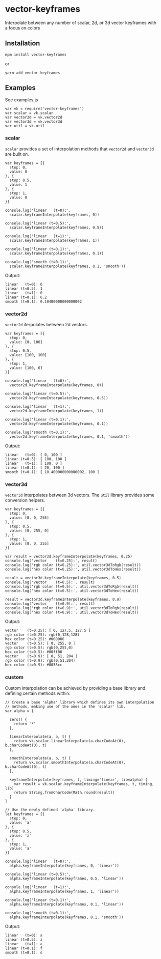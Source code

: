 # vector-keyframes
Interpolate between any number of scalar, 2d, or 3d vector keyframes with a focus on colors

## Installation

    npm install vector-keyframes

or

    yarn add vector-keyframes


## Examples
See examples.js

    var vk = require('vector-keyframes')
    var scalar = vk.scalar
    var vector2d = vk.vector2d
    var vector3d = vk.vector3d
    var util = vk.util

### scalar
`scalar` provides a set of interpolation methods that `vector2d` and `vector3d` are built on.

    var keyframes = [{
      stop: 0,
      value: 0
    }, {
      stop: 0.5,
      value: 1
    }, {
      stop: 1,
      value: 0
    }]

    console.log('linear   (t=0):',
      scalar.keyframeInterpolate(keyframes, 0))

    console.log('linear (t=0.5):',
      scalar.keyframeInterpolate(keyframes, 0.5))

    console.log('linear   (t=1):',
      scalar.keyframeInterpolate(keyframes, 1))

    console.log('linear (t=0.1):',
      scalar.keyframeInterpolate(keyframes, 0.1))

    console.log('smooth (t=0.1):',
      scalar.keyframeInterpolate(keyframes, 0.1, 'smooth'))

Output:

    linear   (t=0): 0
    linear (t=0.5): 1
    linear   (t=1): 0
    linear (t=0.1): 0.2
    smooth (t=0.1): 0.10400000000000002

### vector2d
`vector2d` iterpolates between 2d vectors.

    var keyframes = [{
      stop: 0,
      value: [0, 100]
    }, {
      stop: 0.5,
      value: [100, 100]
    }, {
      stop: 1,
      value: [100, 0]
    }]

    console.log('linear   (t=0):',
      vector2d.keyframeInterpolate(keyframes, 0))

    console.log('linear (t=0.5):',
      vector2d.keyframeInterpolate(keyframes, 0.5))

    console.log('linear   (t=1):',
      vector2d.keyframeInterpolate(keyframes, 1))

    console.log('linear (t=0.1):',
      vector2d.keyframeInterpolate(keyframes, 0.1))

    console.log('smooth (t=0.1):',
      vector2d.keyframeInterpolate(keyframes, 0.1, 'smooth'))

Output:

    linear   (t=0): [ 0, 100 ]
    linear (t=0.5): [ 100, 100 ]
    linear   (t=1): [ 100, 0 ]
    linear (t=0.1): [ 20, 100 ]
    smooth (t=0.1): [ 10.400000000000002, 100 ]

### vector3d
`vector3d` interpolates between 3d vectors. The `util` library provides some conversion helpers.

    var keyframes = [{
      stop: 0,
      value: [0, 0, 255]
    }, {
      stop: 0.5,
      value: [0, 255, 0]
    }, {
      stop: 1,
      value: [0, 0, 255]
    }]

    var result = vector3d.keyframeInterpolate(keyframes, 0.25)
    console.log('vector    (t=0.25):', result)
    console.log('rgb color (t=0.25):', util.vector3dToRgb(result))
    console.log('hex color (t=0.25):', util.vector3dToHex(result))

    result = vector3d.keyframeInterpolate(keyframes, 0.5)
    console.log('vector    (t=0.5):', result)
    console.log('rgb color (t=0.5):', util.vector3dToRgb(result))
    console.log('hex color (t=0.5):', util.vector3dToHex(result))

    result = vector3d.keyframeInterpolate(keyframes, 0.9)
    console.log('vector    (t=0.9):', result)
    console.log('rgb color (t=0.9):', util.vector3dToRgb(result))
    console.log('hex color (t=0.9):', util.vector3dToHex(result))

Output:

    vector    (t=0.25): [ 0, 127.5, 127.5 ]
    rgb color (t=0.25): rgb(0,128,128)
    hex color (t=0.25): #008080
    vector    (t=0.5): [ 0, 255, 0 ]
    rgb color (t=0.5): rgb(0,255,0)
    hex color (t=0.5): #00ff00
    vector    (t=0.9): [ 0, 51, 204 ]
    rgb color (t=0.9): rgb(0,51,204)
    hex color (t=0.9): #0033cc

### custom
Custom interpolation can be achieved by providing a base library and defining
certain methods within:

    // Create a base 'alpha' library which defines its own interpolation
    // methods, making use of the ones in the 'scalar' lib.
    var alpha = {

      zero() {
        return '*'
      },

      linearInterpolate(a, b, t) {
        return vk.scalar.linearInterpolate(a.charCodeAt(0), b.charCodeAt(0), t)
      },

      smoothInterpolate(a, b, t) {
        return vk.scalar.smoothInterpolate(a.charCodeAt(0), b.charCodeAt(0), t)
      },

      keyframeInterpolate(keyframes, t, timing='linear', lib=alpha) {
        var result = vk.scalar.keyframeInterpolate(keyframes, t, timing, lib)
        return String.fromCharCode(Math.round(result))
      }
    }

    // Use the newly defined 'alpha' library.
    let keyframes = [{
      stop: 0,
      value: 'a'
    }, {
      stop: 0.5,
      value: 'z'
    }, {
      stop: 1,
      value: 'a'
    }]

    console.log('linear   (t=0):',
      alpha.keyframeInterpolate(keyframes, 0, 'linear'))

    console.log('linear (t=0.5):',
      alpha.keyframeInterpolate(keyframes, 0.5, 'linear'))

    console.log('linear   (t=1):',
      alpha.keyframeInterpolate(keyframes, 1, 'linear'))

    console.log('linear (t=0.1):',
      alpha.keyframeInterpolate(keyframes, 0.1, 'linear'))

    console.log('smooth (t=0.1):',
      alpha.keyframeInterpolate(keyframes, 0.1, 'smooth'))

Output:

    linear   (t=0): a
    linear (t=0.5): z
    linear   (t=1): a
    linear (t=0.1): f
    smooth (t=0.1): d

